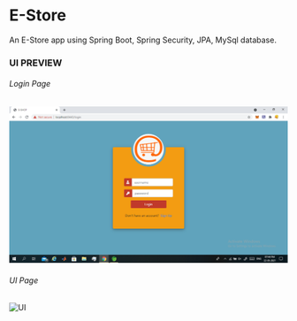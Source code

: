 # E-Store
An E-Store app using Spring Boot, Spring Security, JPA, MySql database.

### UI PREVIEW
###### Login Page
![login](https://github.com/SonicStrain/E-Store/blob/1449d56e3d4398b78814c418151b52115da9c459/preview/Screenshot%20(226).png)
###### UI Page
![UI](./preview/Screenshot(227).png)
